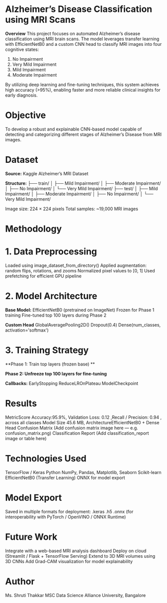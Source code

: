 # Alzheimer’s Disease Classification using MRI Scans

**Overview**
This project focuses on automated Alzheimer’s disease classification using MRI brain scans. The model leverages transfer learning with EfficientNetB0 and a custom CNN head to classify MRI images into four cognitive states:


1. No Impairment
2. Very Mild Impairment
3. Mild Impairment
4. Moderate Impairment


By utilizing deep learning and fine-tuning techniques, this system achieves high accuracy (>95%), enabling faster and more reliable clinical insights for early diagnosis.

# Objective
To develop a robust and explainable CNN-based model capable of detecting and categorizing different stages of Alzheimer’s Disease from MRI images.

# Dataset


**Source:** Kaggle Alzheimer’s MRI Dataset

**Structure:**
├── train/
│   ├── Mild Impairment/
│   ├── Moderate Impairment/
│   ├── No Impairment/
│   └── Very Mild Impairment/
├── test/
│   ├── Mild Impairment/
│   ├── Moderate Impairment/
│   ├── No Impairment/
│   └── Very Mild Impairment/

Image size: 224 × 224 pixels
Total samples: ~19,000 MRI images



# Methodology

# 1. Data Preprocessing
Loaded using image_dataset_from_directory()
Applied augmentation: random flips, rotations, and zooms
Normalized pixel values to [0, 1]
Used prefetching for efficient GPU pipeline

# 2. Model Architecture

**Base Model:** EfficientNetB0 (pretrained on ImageNet)
Frozen for Phase 1 training
Fine-tuned top 100 layers during Phase 2

**Custom Head**
GlobalAveragePooling2D()
Dropout(0.4)
Dense(num_classes, activation='softmax')

# 3. Training Strategy


**Phase 1: Train top layers (frozen base)
**

**Phase 2: Unfreeze top 100 layers for fine-tuning**


**Callbacks:**
EarlyStopping
ReduceLROnPlateau
ModelCheckpoint

# Results
MetricScore Accuracy:95.9%, Validation Loss: 0.12 ,Recall / Precision: 0.94 , across all classes Model Size 45.6 MB, ArchitectureEfficientNetB0 + Dense Head
Confusion Matrix
(Add confusion matrix image here — e.g. confusion_matrix.png)
Classification Report
(Add classification_report image or table here)

# Technologies Used
TensorFlow / Keras
Python
NumPy, Pandas, Matplotlib, Seaborn
Scikit-learn
EfficientNetB0 (Transfer Learning)
ONNX for model export

# Model Export

Saved in multiple formats for deployment:
.keras
.h5
.onnx (for interoperability with PyTorch / OpenVINO / ONNX Runtime)





# Future Work

Integrate with a web-based MRI analysis dashboard
Deploy on cloud (Streamlit / Flask + TensorFlow Serving)
Extend to 3D MRI volumes using 3D CNNs
Add Grad-CAM visualization for model explainability



# Author
Ms. Shruti Thakkar
MSC Data Science
Alliance University, Bangalore 
